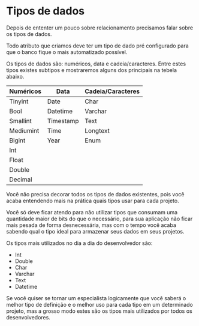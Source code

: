# Tipos de dados

Depois de ententer um pouco sobre relacionamento precisamos falar sobre os tipos de dados.

Todo atributo que criamos deve ter um tipo de dado pré configurado para que o banco fique o mais automatizado possível.

Os tipos de dados são: numéricos, data e cadeia/caracteres. Entre estes tipos existes subtipos e mostraremos alguns dos principais na tebela abaixo.

| Numéricos | Data      | Cadeia/Caracteres  |
|-----------|-----------|--------------------|
| Tinyint   | Date      | Char               |
| Bool      | Datetime  | Varchar            |
| Smallint  | Timestamp | Text               |
| Mediumint | Time      | Longtext           |
| Bigint    | Year      | Enum               |
| Int       |           |                    |
| Float     |           |                    |
| Double    |           |                    |
| Decimal   |           |                    |

Você não precisa decorar todos os tipos de dados existentes, pois você acaba entendendo mais na prática quais tipos usar para cada projeto.

Você só deve ficar atendo para não utilizar tipos que consumam uma quantidade maior de bits do que o necessário, para sua aplicação não ficar mais pesada de forma desnecessária, mas com o tempo você acaba sabendo qual o tipo ideal para armazenar seus dados em seus projetos.

Os tipos mais utilizados no dia a dia do desenvolvedor são:

* Int
* Double
* Char
* Varchar
* Text
* Datetime

Se você quiser se tornar um especialista logicamente que você saberá o melhor tipo de definição e o melhor uso para cada tipo em um determinado projeto, mas a grosso modo estes são os tipos mais utilizados por todos os desenvolvedores.